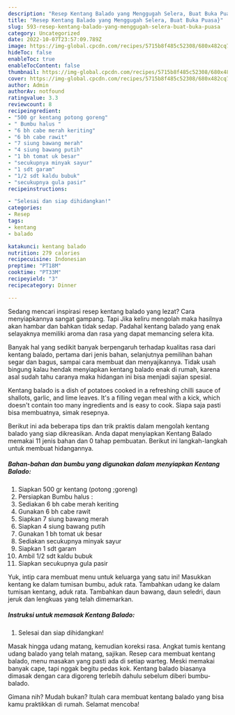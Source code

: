 ```yaml
---
description: "Resep Kentang Balado yang Menggugah Selera, Buat Buka Puasa}"
title: "Resep Kentang Balado yang Menggugah Selera, Buat Buka Puasa}"
slug: 593-resep-kentang-balado-yang-menggugah-selera-buat-buka-puasa
category: Uncategorized
date: 2022-10-07T23:57:09.789Z
image: https://img-global.cpcdn.com/recipes/5715b8f485c52308/680x482cq70/kentang-balado-foto-resep-utama.jpg
hideToc: false
enableToc: true
enableTocContent: false
thumbnail: https://img-global.cpcdn.com/recipes/5715b8f485c52308/680x482cq70/kentang-balado-foto-resep-utama.jpg
cover: https://img-global.cpcdn.com/recipes/5715b8f485c52308/680x482cq70/kentang-balado-foto-resep-utama.jpg
author: Admin
authorAv: notfound
ratingvalue: 3.3
reviewcount: 8
recipeingredient:
- "500 gr kentang potong goreng"
- " Bumbu halus "
- "6 bh cabe merah keriting"
- "6 bh cabe rawit"
- "7 siung bawang merah"
- "4 siung bawang putih"
- "1 bh tomat uk besar"
- "secukupnya minyak sayur"
- "1 sdt garam"
- "1/2 sdt kaldu bubuk"
- "secukupnya gula pasir"
recipeinstructions:

- "Selesai dan siap dihidangkan!"
categories:
- Resep
tags:
- kentang
- balado

katakunci: kentang balado 
nutrition: 279 calories
recipecuisine: Indonesian
preptime: "PT18M"
cooktime: "PT33M"
recipeyield: "3"
recipecategory: Dinner

---
```



Sedang mencari inspirasi resep kentang balado yang lezat? Cara menyiapkannya sangat gampang. Tapi Jika keliru mengolah maka hasilnya akan hambar dan bahkan tidak sedap. Padahal kentang balado yang enak selayaknya memiliki aroma dan rasa yang dapat memancing selera kita.


Banyak hal yang sedikit banyak berpengaruh terhadap kualitas rasa dari kentang balado, pertama dari jenis bahan, selanjutnya pemilihan bahan segar dan bagus, sampai cara membuat dan menyajikannya. Tidak usah bingung kalau hendak menyiapkan kentang balado enak di rumah, karena asal sudah tahu caranya maka hidangan ini bisa menjadi sajian spesial.

Kentang balado is a dish of potatoes cooked in a refreshing chilli sauce of shallots, garlic, and lime leaves. It&#39;s a filling vegan meal with a kick, which doesn&#39;t contain too many ingredients and is easy to cook. Siapa saja pasti bisa membuatnya, simak resepnya.


Berikut ini ada beberapa tips dan trik praktis dalam mengolah kentang balado yang siap dikreasikan. Anda dapat menyiapkan Kentang Balado memakai 11 jenis bahan dan 0 tahap pembuatan. Berikut ini langkah-langkah untuk membuat hidangannya.

<!--inarticleads1-->

##### Bahan-bahan dan bumbu yang digunakan dalam menyiapkan Kentang Balado:

1. Siapkan 500 gr kentang (potong ;goreng)
1. Persiapkan  Bumbu halus :
1. Sediakan 6 bh cabe merah keriting
1. Gunakan 6 bh cabe rawit
1. Siapkan 7 siung bawang merah
1. Siapkan 4 siung bawang putih
1. Gunakan 1 bh tomat uk besar
1. Sediakan secukupnya minyak sayur
1. Siapkan 1 sdt garam
1. Ambil 1/2 sdt kaldu bubuk
1. Siapkan secukupnya gula pasir


Yuk, intip cara membuat menu untuk keluarga yang satu ini! Masukkan kentang ke dalam tumisan bumbu, aduk rata. Tambahkan udang ke dalam tumisan kentang, aduk rata. Tambahkan daun bawang, daun seledri, daun jeruk dan lengkuas yang telah dimemarkan. 

<!--inarticleads2-->

##### Instruksi untuk memasak Kentang Balado:


1. Selesai dan siap dihidangkan!

Masak hingga udang matang, kemudian koreksi rasa. Angkat tumis kentang udang balado yang telah matang, sajikan. Resep cara membuat kentang balado, menu masakan yang pasti ada di setiap warteg. Meski memakai banyak cape, tapi nggak begitu pedas kok. Kentang balado biasanya dimasak dengan cara digoreng terlebih dahulu sebelum diberi bumbu-balado. 

Gimana nih? Mudah bukan? Itulah cara membuat kentang balado yang bisa kamu praktikkan di rumah. Selamat mencoba!
